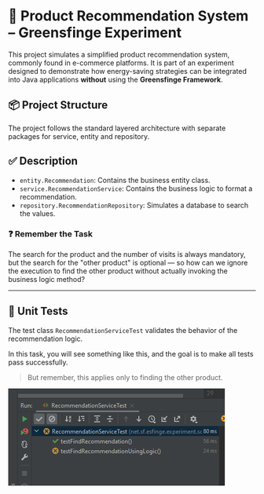 # 🛒 Product Recommendation System – Greensfinge Experiment

This project simulates a simplified product recommendation system, commonly found in e-commerce platforms. It is part of an experiment designed to demonstrate how energy-saving strategies can be integrated into Java applications **without** using the **Greensfinge Framework**.

## 📦 Project Structure

The project follows the standard layered architecture with separate packages for service, entity and repository.

## ✅ Description

- `entity.Recommendation`: Contains the business entity class.
- `service.RecommendationService`: Contains the business logic to format a recommendation.
- `repository.RecommendationRepository`: Simulates a database to search the values.

### ❓ Remember the Task

The search for the product and the number of visits is always mandatory, but the search for the "other product" is optional — so how can we ignore the execution to find the other product without actually invoking the business logic method?

---

## 🧪 Unit Tests

The test class `RecommendationServiceTest` validates the behavior of the recommendation logic.

In this task, you will see something like this, and the goal is to make all tests pass successfully.

> But remember, this applies only to finding the other product.

![img.png](img.png)